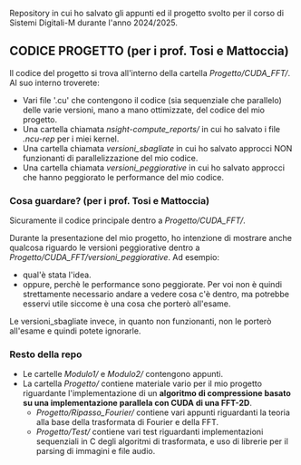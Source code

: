 Repository in cui ho salvato gli appunti ed il progetto svolto per il corso di Sistemi Digitali-M durante l'anno 2024/2025.

## CODICE PROGETTO (per i prof. Tosi e Mattoccia)
Il codice del progetto si trova all'interno della cartella *Progetto/CUDA_FFT/*. Al suo interno troverete:
- Vari file '.cu' che contengono il codice (sia sequenziale che parallelo) delle varie versioni, mano a mano ottimizzate, del codice del mio progetto.
- Una cartella chiamata *nsight-compute_reports/* in cui ho salvato i file *.ncu-rep* per i miei kernel.
- Una cartella chiamata *versioni_sbagliate* in cui ho salvato approcci NON funzionanti di parallelizzazione del mio codice.
- Una cartella chiamata *versioni_peggiorative* in cui ho salvato approcci che hanno peggiorato le performance del mio codice.

### Cosa guardare? (per i prof. Tosi e Mattoccia)
Sicuramente il codice principale dentro a *Progetto/CUDA_FFT/*.

Durante la presentazione del mio progetto, ho intenzione di mostrare anche qualcosa riguardo le versioni peggiorative dentro a *Progetto/CUDA_FFT/versioni_peggiorative*. Ad esempio:
- qual'è stata l'idea.
- oppure, perchè le performance sono peggiorate.
Per voi non è quindi strettamente necessario andare a vedere cosa c'è dentro, ma potrebbe esservi utile siccome è una cosa che porterò all'esame.

Le versioni_sbagliate invece, in quanto non funzionanti, non le porterò all'esame e quindi potete ignorarle.

### Resto della repo
- Le cartelle *Modulo1/* e *Modulo2/* contengono appunti.
- La cartella *Progetto/* contiene materiale vario per il mio progetto riguardante l'implementazione di un **algoritmo di compressione basato su una implementazione parallela con CUDA di una FFT-2D**.
  - *Progetto/Ripasso_Fourier/* contiene vari appunti riguardanti la teoria alla base della trasformata di Fourier e della FFT.
  - *Progetto/Test/* contiene vari test riguardanti implementazioni sequenziali in C degli algoritmi di trasformata, e uso di librerie per il parsing di immagini e file audio.
 
